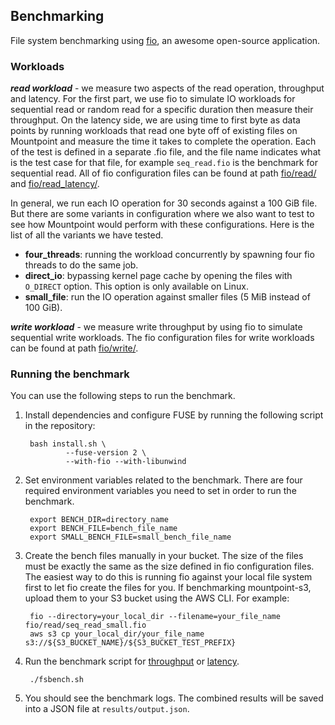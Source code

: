 ## Benchmarking

File system benchmarking using [fio](https://github.com/axboe/fio), an
awesome open-source application.

### Workloads

***read workload*** - we measure two aspects of the read operation,
throughput and latency. For the first part, we use fio to simulate IO
workloads for sequential read or random read for a specific duration then
measure their throughput. On the latency side, we are using time to first
byte as data points by running workloads that read one byte off of
existing files on Mountpoint and measure the time it takes to complete
the operation. Each of the test is defined in a separate .fio file, and
the file name indicates what is the test case for that file, for example
`seq_read.fio` is the benchmark for sequential read. All of fio
configuration files can be found at path
[fio/read/](../fio/read) and
[fio/read_latency/](../fio/read_latency).

In general, we run each IO operation for 30 seconds against a 100 GiB
file. But there are some variants in configuration where we also want to
test to see how Mountpoint would perform with these configurations. Here
is the list of all the variants we have tested.

* **four_threads**: running the workload concurrently by spawning four
  fio threads to do the same job.
* **direct_io**: bypassing kernel page cache by opening the files with
  `O_DIRECT` option. This option is only available on Linux.
* **small_file**: run the IO operation against smaller files (5 MiB
  instead of 100 GiB).

***write workload*** - we measure write throughput by using fio to
simulate sequential write workloads. The fio configuration files for
write workloads can be found at path
[fio/write/](./fio/write).

### Running the benchmark

You can use the following steps to run the benchmark.

1. Install dependencies and configure FUSE by running the following
   script in the repository:

        bash install.sh \
                --fuse-version 2 \
                --with-fio --with-libunwind

2. Set environment variables related to the benchmark. There are four
   required environment variables you need to set in order to run the
   benchmark.

        export BENCH_DIR=directory_name
        export BENCH_FILE=bench_file_name
        export SMALL_BENCH_FILE=small_bench_file_name

3. Create the bench files manually in your bucket. The size of the files
   must be exactly the same as the size defined in fio configuration
   files. The easiest way to do this is running fio against your local
   file system first to let fio create the files for you. If benchmarking
   mountpoint-s3, upload them to your S3 bucket using the AWS
   CLI. For example:

        fio --directory=your_local_dir --filename=your_file_name fio/read/seq_read_small.fio
        aws s3 cp your_local_dir/your_file_name s3://${S3_BUCKET_NAME}/${S3_BUCKET_TEST_PREFIX}

4. Run the benchmark script for [throughput](../fsbench.sh) or
   [latency](../fsbench_latency.sh).

        ./fsbench.sh

5. You should see the benchmark logs. The combined results will be saved
   into a JSON file at `results/output.json`.
